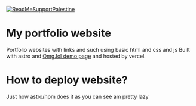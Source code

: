[![ReadMeSupportPalestine](https://raw.githubusercontent.com/Safouene1/support-palestine-banner/master/banner-project.svg)](arab.org/click-to-help/palestine/)
# My portfolio website
Portfolio websites with links and such using basic html and css and js
Built with astro and [Omg.lol demo page](https://github.com/Totallynotmwa/omg.lol-live-demo) and hosted by vercel.
# How to deploy website?
Just how astro/npm does it 
as you can see am pretty lazy
